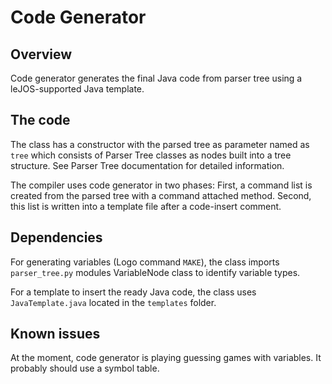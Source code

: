 # Code Generator

## Overview
Code generator generates the final Java code from parser tree using a leJOS-supported Java template.

## The code
The class has a constructor with the parsed tree as parameter named as ```tree``` which consists of Parser Tree classes as nodes built into a tree structure. See Parser Tree documentation for detailed information.

The compiler uses code generator in two phases: First, a command list is created from the parsed tree with a command attached method. Second, this list is written into a template file after a code-insert comment.

## Dependencies
For generating variables (Logo command ```MAKE```), the class imports ```parser_tree.py``` modules VariableNode class to identify variable types.

For a template to insert the ready Java code, the class uses ```JavaTemplate.java``` located in the ```templates``` folder.

## Known issues
At the moment, code generator is playing guessing games with variables. It probably should use a symbol table.
